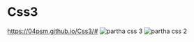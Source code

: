 # Css3
https://04psm.github.io/Css3/#
![partha css 3](https://user-images.githubusercontent.com/66555692/87221344-fadd5800-c388-11ea-92fc-f343742a9e21.png)
![partha css 2](https://user-images.githubusercontent.com/66555692/87221345-fca71b80-c388-11ea-80c2-91424fa238f6.png)

